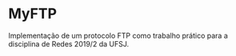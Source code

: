 # MyFTP
Implementação de um protocolo FTP como trabalho prático para a disciplina de Redes 2019/2 da UFSJ.
